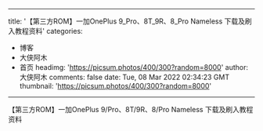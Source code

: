
---
title: '【第三方ROM】一加OnePlus 9_Pro、8T_9R、8_Pro Nameless 下载及刷入教程资料'
categories: 
 - 博客
 - 大侠阿木
 - 首页
headimg: 'https://picsum.photos/400/300?random=8000'
author: 大侠阿木
comments: false
date: Tue, 08 Mar 2022 02:34:23 GMT
thumbnail: 'https://picsum.photos/400/300?random=8000'
---

<div>   
【第三方ROM】一加OnePlus 9/Pro、8T/9R、8/Pro Nameless 下载及刷入教程资料  
</div>
            